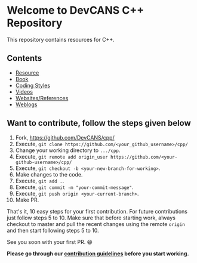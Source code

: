 # Welcome to DevCANS C++ Repository

This repository contains resources for C++.

## Contents

- [Resource](https://github.com/DevCANS/cpp/RESOURCES.md#resources)
- [Book](https://github.com/DevCANS/cpp/RESOURCES.md#book)
- [Coding Styles](https://github.com/DevCANS/cpp/RESOURCES.md#coding-styles)
- [Videos](https://github.com/DevCANS/cpp/RESOURCES.md#videos)
- [Websites/References](https://github.com/DevCANS/cpp/RESOURCES.md#websites-\/-references)
- [Weblogs](https://github.com/DevCANS/cpp/RESOURCES.md#weblogs)

## Want to contribute, follow the steps given below

1. Fork, <https://github.com/DevCANS/cpp/>
2. Execute, `git clone https://github.com/<your_github_username>/cpp/`
3. Change your working directory to `.../cpp`.
4. Execute, `git remote add origin_user https://github.com/<your-github-username>/cpp/`
5. Execute, `git checkout -b <your-new-branch-for-working>`.
6. Make changes to the code.
7. Execute, `git add .`.
8. Execute, `git commit -m "your-commit-message"`.
9. Execute, `git push origin <your-current-branch>`.
10. Make PR.

That's it, 10 easy steps for your first contribution. For future contributions just follow steps 5 to 10. Make sure that before starting work, always checkout to master and pull the recent changes using the remote `origin` and then start following steps 5 to 10.

See you soon with your first PR. :smile:

**Please go through our [contribution guidelines]((https://github.com/DevCANS/cpp/CONTRIBUTING.md)) before you start working.**

